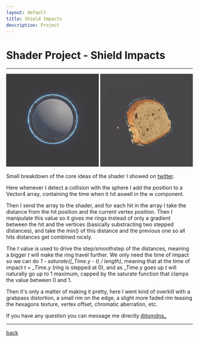 ```yaml
---
layout: default
title: Shield Impacts
description: Project
---
```


# Shader Project - Shield Impacts

***

<div class="image_container">
    <img src="../images/shield-impacts/shield.gif" width="250"/>
    <img src="../images/shield-impacts/bread.gif" width="250"/>
</div>

Small breakdown of the core ideas of the shader I showed on [twitter](https://twitter.com/tomdns_/status/1177389679815135233).

Here whenever I detect a collision with the sphere I add the position to a Vector4 array, containing the time when it hit aswell in the w component.

Then I send the array to the shader, and for each hit in the array I take the distance from the hit position and the current vertex position. Then I manipulate this value so it gives me rings instead of only a gradient between the hit and the vertices (basically substracting two stepped distances), and take the min() of this distance and the previous one so all hits distances get combined nicely. 

The *t* value is used to drive the step/smoothstep of the distances, meaning a bigger *t* will make the ring travel further.
We only need the time of impact so we can do *1 - saturate((_Time.y - t) / length)*, meaning that at the time of impact *t = _Time.y* (ring is stepped at 0), and as _Time.y goes up *t* will naturally go up to 1 maximum, capped by the saturate function that clamps the value between 0 and 1.

Then it's only a matter of making it pretty, here I went kind of overkill with a grabpass distortion, a small rim on the edge, a slight more faded rim teasing the hexagons texture, vertex offset, chromatic aberration, etc.

If you have any question you can message me directly [@tomdns_](https://twitter.com/tomdns_)

***

[back](../)
